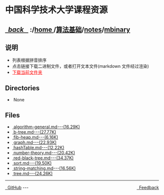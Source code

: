 
<!--
<head>
    <meta http-equiv="content-type" content="text/html; charset=utf-8">
    <title> 中国科学技术大学课程资源</title>
</head>
-->
# 中国科学技术大学课程资源

<div>
  <h2>
    <a href="../index.html">&nbsp;&nbsp;<i class="fa fa-level-up">back </i>&nbsp;&nbsp;</a>
    :/<a href="../../../index.html">home <i class="fa fa-home"></i></a>/<a href="../../index.html">算法基础</a>/<a href="../index.html">notes</a>/<a href="index.html">mbinary</a>
  </h2>
</div>

## 说明
- 列表根据拼音排序
- 点击链接下载二进制文件，或者打开文本文件(markdown 文件经过渲染)
- <a href="http://downgit.zhoudaxiaa.com/#/home?url=https://github.com/USTC-Resource/USTC-Course/tree/master/算法基础/notes/mbinary" style="color:red;text-decoration:underline;" target="_black">下载当前文件夹</a>

## Directories
<ul><li><i class="fa fa-meh-o"></i>&nbsp;None</li></ul>

## Files
<ul><li><a href="algorithm-general.html"><i class="fa fa-pencil-square-o"></i>&nbsp;algorithm-general.md---(16.29K)</a></li>
<li><a href="b-tree.html"><i class="fa fa-pencil-square-o"></i>&nbsp;b-tree.md---(27.77K)</a></li>
<li><a href="fib-heap.html"><i class="fa fa-pencil-square-o"></i>&nbsp;fib-heap.md---(6.16K)</a></li>
<li><a href="graph.html"><i class="fa fa-pencil-square-o"></i>&nbsp;graph.md---(22.93K)</a></li>
<li><a href="hashTable.html"><i class="fa fa-pencil-square-o"></i>&nbsp;hashTable.md---(12.22K)</a></li>
<li><a href="number-theory.html"><i class="fa fa-pencil-square-o"></i>&nbsp;number-theory.md---(20.42K)</a></li>
<li><a href="red-black-tree.html"><i class="fa fa-pencil-square-o"></i>&nbsp;red-black-tree.md---(34.37K)</a></li>
<li><a href="sort.html"><i class="fa fa-pencil-square-o"></i>&nbsp;sort.md---(19.50K)</a></li>
<li><a href="string-matching.html"><i class="fa fa-pencil-square-o"></i>&nbsp;string-matching.md---(16.56K)</a></li>
<li><a href="tree.html"><i class="fa fa-pencil-square-o"></i>&nbsp;tree.md---(24.26K)</a></li></ul>

---
<div style="text-decration:underline;display:inline">
  <a href="https://github.com/USTC-Resource/USTC-Course.git" target="_blank" rel="external"><i class="fa fa-github"></i>&nbsp; GitHub</a>
  <a href="mailto:&#122;huheqin1@gmail?subject=反馈与建议" style="float:right" target="_blank" rel="external"><i class="fa fa-envelope"></i>&nbsp; Feedback</a>
</div>
---


